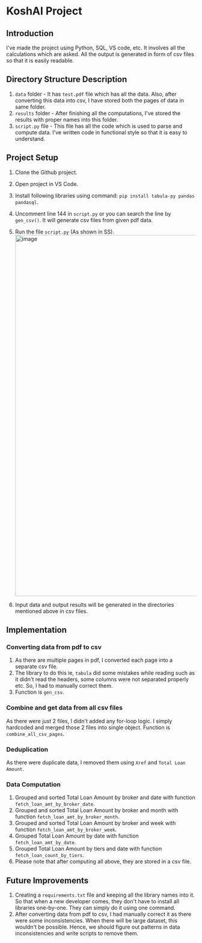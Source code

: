 # KoshAI Project

## Introduction
I've made the project using Python, SQL, VS code, etc. It involves all the calculations which are asked. All the output is generated in form of csv files so that it is easily readable.


## Directory Structure Description
1. `data` folder - It has `test.pdf` file which has all the data. Also, after converting this data into csv, I have stored both the pages of data in same folder.
2. `results` folder - After finishing all the computations, I've stored the results with proper names into this folder.
3. `script.py` file - This file has all the code which is used to parse and compute data. I've written code in functional style so that it is easy to understand.


## Project Setup
1. Clone the Github project.
2. Open project in VS Code.
3. Install following libraries using command: `pip install tabula-py pandas pandasql`.
4. Uncomment line 144 in `script.py` or you can search the line by `gen_csv()`. It will generate csv files from given pdf data.
5. Run the file `script.py` (As shown in SS).<img width="960" alt="image" src="https://github.com/RahulChouhan96/compute_loan_koshai/assets/42366136/99b8abc4-04e7-4a55-9c84-8068718479a1">

6. Input data and output results will be generated in the directories mentioned above in csv files.


## Implementation
### Converting data from pdf to csv
1. As there are multiple pages in pdf, I converted each page into a separate csv file.
2. The library to do this ie, `tabula` did some mistakes while reading such as it didn't read the headers, some columns were not separated properly etc. So, I had to manually correct them.
3. Function is `gen_csv`.

### Combine and get data from all csv files
As there were just 2 files, I didn't added any for-loop logic. I simply hardcoded and merged those 2 files into single object. Function is `combine_all_csv_pages`.

### Deduplication
As there were duplicate data, I removed them using `Xref` and `Total Loan Amount`.

### Data Computation
1. Grouped and sorted Total Loan Amount by broker and date with function `fetch_loan_amt_by_broker_date`.
2. Grouped and sorted Total Loan Amount by broker and month with function `fetch_loan_amt_by_broker_month`.
3. Grouped and sorted Total Loan Amount by broker and week with function `fetch_loan_amt_by_broker_week`.
4. Grouped Total Loan Amount by date with function `fetch_loan_amt_by_date`.
5. Grouped Total Loan Amount by tiers and date with function `fetch_loan_count_by_tiers`.
6. Please note that after computing all above, they are stored in a csv file.


## Future Improvements
1. Creating a `requirements.txt` file and keeping all the library names into it. So that when a new developer comes, they don't have to install all libraries one-by-one. They can simply do it using one command.
2. After converting data from pdf to csv, I had manually correct it as there were some inconsistencies. When there will be large dataset, this wouldn't be possible. Hence, we should figure out patterns in data inconsistencies and write scripts to remove them.
